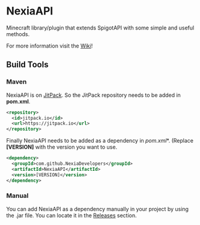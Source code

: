 # NexiaAPI
Minecraft library/plugin that extends SpigotAPI with some simple and useful methods.

For more information visit the [Wiki](https://github.com/NexiaDevelopers/NexiaAPI/wiki)!

## Build Tools

### Maven

NexiaAPI is on [JitPack](https://jitpack.io/). So the JitPack repository needs to be added in **pom.xml**.
```xml
<repository>
  <id>jitpack.io</id>
  <url>https://jitpack.io</url>
</repository>
```

Finally NexiaAPI needs to be added as a dependency in *pom.xml**. (Replace **[VERSION]** with the version you want to use.
```xml
<dependency>
  <groupId>com.github.NexiaDevelopers</groupId>
  <artifactId>NexiaAPI</artifactId>
  <version>[VERSION]</version>
</dependency>
```

### Manual

You can add NexiaAPI as a dependency manually in your project by using the .jar file. You can locate it in the [Releases](https://github.com/NexiaDevelopers/NexiaAPI/releases) section.
